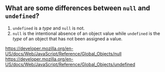 ## What are some differences between `null` and `undefined`?

1. `undefined` is a *type* and `null` is not.
2. `null` is the intentional absence of an object value while `undefined` is the *type* of an object that has not been assigned a value. 

https://developer.mozilla.org/en-US/docs/Web/JavaScript/Reference/Global_Objects/null
https://developer.mozilla.org/en-US/docs/Web/JavaScript/Reference/Global_Objects/undefined